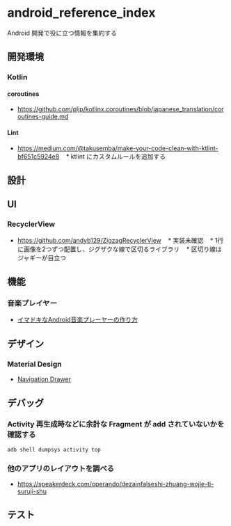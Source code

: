 # android_reference_index

Android 開発で役に立つ情報を集約する

## 開発環境

### Kotlin

#### coroutines

* https://github.com/pljp/kotlinx.coroutines/blob/japanese_translation/coroutines-guide.md

#### Lint

* https://medium.com/@takusemba/make-your-code-clean-with-ktlint-bf651c5924e8
    * ktlint にカスタムルールを追加する

## 設計

## UI

### RecyclerView

* https://github.com/andyb129/ZigzagRecyclerView
    * 実装未確認
    * 1行に画像を2つずつ配置し、ジグザクな線で区切るライブラリ
    * 区切り線はジャギーが目立つ

## 機能

### 音楽プレイヤー

* [イマドキなAndroid音楽プレーヤーの作り方](https://qiita.com/siy1121/items/f01167186a6677c22435)

## デザイン

### Material Design

* [Navigation Drawer](./MaterialDesign/NavigationDrawer.md)

## デバッグ

### Activity 再生成時などに余計な Fragment が add されていないかを確認する

`adb shell dumpsys activity top`

### 他のアプリのレイアウトを調べる

* https://speakerdeck.com/operando/dezainfalseshi-zhuang-wojie-ti-suruji-shu

## テスト
